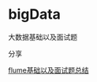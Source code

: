 # bigData

大数据基础以及面试题

分享

[1]: ttps://github.com/wangxiaolin123/bigData/blob/master/Flume1.8%E6%80%BB%E7%BB%93.md

[ flume基础以及面试题总结 ][ 1 ]

